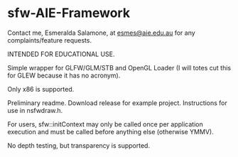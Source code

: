 # sfw-AIE-Framework

Contact me, Esmeralda Salamone, at esmes@aie.edu.au for any complaints/feature requests.

INTENDED FOR EDUCATIONAL USE.

Simple wrapper for GLFW/GLM/STB and OpenGL Loader (I will totes cut this for GLEW because it has no acronym).

Only x86 is supported.


Preliminary readme. Download release for example project. Instructions for use in nsfwdraw.h.

For users, sfw::initContext may only be called once per application execution and must be called before anything else (otherwise YMMV).

No depth testing, but transparency is supported.
